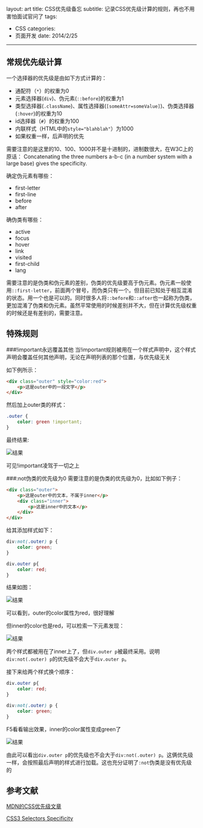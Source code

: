 layout: art
title: CSS优先级备忘
subtitle: 记录CSS优先级计算的规则，再也不用害怕面试官问了
tags: 
- CSS
categories: 
- 页面开发
date: 2014/2/25
---


## 常规优先级计算
一个选择器的优先级是由如下方式计算的：
* 通配符（```*```）的权重为0
* 元素选择器(```div```)、伪元素(```::before```)的权重为1
* 类型选择器(```.className```)、属性选择器(```[someAttr=someValue]```)、伪类选择器(```:hover```)的权重为10
* id选择器（```#```）的权重为100
* 内联样式（HTML中的```style="blahblah"```）为1000
* 如果权重一样，后声明的优先

需要注意的是这里的10、100、1000并不是十进制的，进制数很大，在W3C上的原话： Concatenating the three numbers a-b-c (in a number system with a large base) gives the specificity.

确定伪元素有哪些：
* first-letter
* first-line
* before
* after

确伪类有哪些：
* active
* focus
* hover
* link
* visited
* first-child
* lang

需要注意的是伪类和伪元素的差别，伪类的优先级要高于伪元素。伪元素一般使用```::first-letter```，前面两个冒号，而伪类只有一个。但目前已知处于相互混淆的状态。用一个也是可以的。同时很多人将```::before```和```::after```也一起称为伪类，更加混淆了伪类和伪元素。虽然平常使用的时候差别并不大，但在计算优先级权重的时候还是有差别的，需要注意。

## 特殊规则
###!important永远覆盖其他
当!important规则被用在一个样式声明中，这个样式声明会覆盖任何其他声明，无论在声明列表的那个位置，与优先级无关

如下例所示：
```html
<div class="outer" style="color:red">
    <p>这是outer中的一段文字</p>
</div>
```

然后加上outer类的样式：
```css
.outer {
    color: green !important;
}
```
最终结果:

![结果](/img/selector_priority/1.png)

可见!important凌驾于一切之上

###:not伪类的优先级为0
需要注意的是伪类的优先级为0，比如如下例子：
```html
<div class="outer">
    <p>这是outer中的文本，不属于inner</p>
    <div class="inner">
        <p>这是inner中的文本</p>
    </div>
</div>
```
给其添加样式如下：
```css
div:not(.outer) p {
    color: green;
}

div.outer p{
    color: red;
}
```
结果如图：

![结果](/img/selector_priority/2.png)

可以看到，outer的color属性为red，很好理解

但inner的color也是red，可以检索一下元素发现：

![结果](/img/selector_priority/3.png)

两个样式都被用在了inner上了，但```div.outer p```被最终采用。说明```div:not(.outer) p```的优先级不会大于```div.outer p```。

接下来给两个样式换个顺序：
```css
div.outer p{
    color: red;
}

div:not(.outer) p {
    color: green;
}
```
F5看看输出效果，inner的color属性变成green了

![结果](/img/selector_priority/4.png)

由此可以看出```div.outer p```的优先级也不会大于```div:not(.outer) p```。这俩优先级一样，会按照最后声明的样式进行加载。这也充分证明了```:not```伪类是没有优先级的

## 参考文献
[MDN的CSS优先级文章](https://developer.mozilla.org/zh-CN/docs/CSS/Specificity)

[CSS3 Selectors Specificity](http://www.w3.org/TR/selectors/#specificity)

